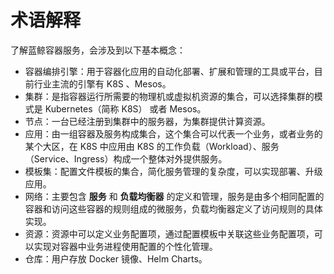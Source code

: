 # 术语解释

了解蓝鲸容器服务，会涉及到以下基本概念：

* 容器编排引擎：用于容器化应用的自动化部署、扩展和管理的工具或平台，目前行业主流的引擎有 K8S 、Mesos。
* 集群：是指容器运行所需要的物理机或虚拟机资源的集合，可以选择集群的模式是 Kubernetes（简称 K8S） 或者 Mesos。
* 节点：一台已经注册到集群中的服务器，为集群提供计算资源。
* 应用：由一组容器及服务构成集合，这个集合可以代表一个业务，或者业务的某个大区，在 K8S 中应用由 K8S 的工作负载（Workload）、服务（Service、Ingress）构成一个整体对外提供服务。
* 模板集：配置文件模板的集合，简化服务管理的复杂度，可以实现部署、升级应用。
* 网络：主要包含 **服务** 和 **负载均衡器** 的定义和管理，服务是由多个相同配置的容器和访问这些容器的规则组成的微服务，负载均衡器定义了访问规则的具体实现。
* 资源：资源中可以定义业务配置项，通过配置模板中关联这些业务配置项，可以实现对容器中业务进程使用配置的个性化管理。
* 仓库：用户存放 Docker 镜像、Helm Charts。
